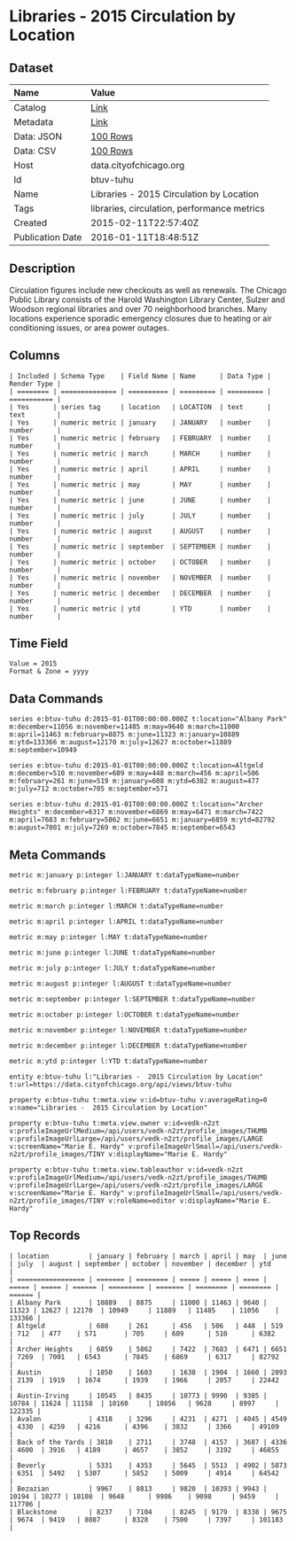 # Libraries - 2015 Circulation by Location

## Dataset

| Name | Value |
| :--- | :---- |
| Catalog | [Link](https://catalog.data.gov/dataset/libraries-2015-circulation-by-location) |
| Metadata | [Link](https://data.cityofchicago.org/api/views/btuv-tuhu) |
| Data: JSON | [100 Rows](https://data.cityofchicago.org/api/views/btuv-tuhu/rows.json?max_rows=100) |
| Data: CSV | [100 Rows](https://data.cityofchicago.org/api/views/btuv-tuhu/rows.csv?max_rows=100) |
| Host | data.cityofchicago.org |
| Id | btuv-tuhu |
| Name | Libraries - 2015 Circulation by Location |
| Tags | libraries, circulation, performance metrics |
| Created | 2015-02-11T22:57:40Z |
| Publication Date | 2016-01-11T18:48:51Z |

## Description

Circulation figures include new checkouts as well as renewals. The Chicago Public Library consists of the Harold Washington Library Center, Sulzer and Woodson regional libraries and over 70 neighborhood branches. Many locations experience sporadic emergency closures due to heating or air conditioning issues, or area power outages.

## Columns

```ls
| Included | Schema Type    | Field Name | Name      | Data Type | Render Type |
| ======== | ============== | ========== | ========= | ========= | =========== |
| Yes      | series tag     | location   | LOCATION  | text      | text        |
| Yes      | numeric metric | january    | JANUARY   | number    | number      |
| Yes      | numeric metric | february   | FEBRUARY  | number    | number      |
| Yes      | numeric metric | march      | MARCH     | number    | number      |
| Yes      | numeric metric | april      | APRIL     | number    | number      |
| Yes      | numeric metric | may        | MAY       | number    | number      |
| Yes      | numeric metric | june       | JUNE      | number    | number      |
| Yes      | numeric metric | july       | JULY      | number    | number      |
| Yes      | numeric metric | august     | AUGUST    | number    | number      |
| Yes      | numeric metric | september  | SEPTEMBER | number    | number      |
| Yes      | numeric metric | october    | OCTOBER   | number    | number      |
| Yes      | numeric metric | november   | NOVEMBER  | number    | number      |
| Yes      | numeric metric | december   | DECEMBER  | number    | number      |
| Yes      | numeric metric | ytd        | YTD       | number    | number      |
```

## Time Field

```ls
Value = 2015
Format & Zone = yyyy
```

## Data Commands

```ls
series e:btuv-tuhu d:2015-01-01T00:00:00.000Z t:location="Albany Park" m:december=11056 m:november=11485 m:may=9640 m:march=11000 m:april=11463 m:february=8875 m:june=11323 m:january=10889 m:ytd=133366 m:august=12170 m:july=12627 m:october=11889 m:september=10949

series e:btuv-tuhu d:2015-01-01T00:00:00.000Z t:location=Altgeld m:december=510 m:november=609 m:may=448 m:march=456 m:april=506 m:february=261 m:june=519 m:january=608 m:ytd=6382 m:august=477 m:july=712 m:october=705 m:september=571

series e:btuv-tuhu d:2015-01-01T00:00:00.000Z t:location="Archer Heights" m:december=6317 m:november=6869 m:may=6471 m:march=7422 m:april=7683 m:february=5862 m:june=6651 m:january=6859 m:ytd=82792 m:august=7001 m:july=7269 m:october=7845 m:september=6543
```

## Meta Commands

```ls
metric m:january p:integer l:JANUARY t:dataTypeName=number

metric m:february p:integer l:FEBRUARY t:dataTypeName=number

metric m:march p:integer l:MARCH t:dataTypeName=number

metric m:april p:integer l:APRIL t:dataTypeName=number

metric m:may p:integer l:MAY t:dataTypeName=number

metric m:june p:integer l:JUNE t:dataTypeName=number

metric m:july p:integer l:JULY t:dataTypeName=number

metric m:august p:integer l:AUGUST t:dataTypeName=number

metric m:september p:integer l:SEPTEMBER t:dataTypeName=number

metric m:october p:integer l:OCTOBER t:dataTypeName=number

metric m:november p:integer l:NOVEMBER t:dataTypeName=number

metric m:december p:integer l:DECEMBER t:dataTypeName=number

metric m:ytd p:integer l:YTD t:dataTypeName=number

entity e:btuv-tuhu l:"Libraries -  2015 Circulation by Location" t:url=https://data.cityofchicago.org/api/views/btuv-tuhu

property e:btuv-tuhu t:meta.view v:id=btuv-tuhu v:averageRating=0 v:name="Libraries -  2015 Circulation by Location"

property e:btuv-tuhu t:meta.view.owner v:id=vedk-n2zt v:profileImageUrlMedium=/api/users/vedk-n2zt/profile_images/THUMB v:profileImageUrlLarge=/api/users/vedk-n2zt/profile_images/LARGE v:screenName="Marie E. Hardy" v:profileImageUrlSmall=/api/users/vedk-n2zt/profile_images/TINY v:displayName="Marie E. Hardy"

property e:btuv-tuhu t:meta.view.tableauthor v:id=vedk-n2zt v:profileImageUrlMedium=/api/users/vedk-n2zt/profile_images/THUMB v:profileImageUrlLarge=/api/users/vedk-n2zt/profile_images/LARGE v:screenName="Marie E. Hardy" v:profileImageUrlSmall=/api/users/vedk-n2zt/profile_images/TINY v:roleName=editor v:displayName="Marie E. Hardy"
```

## Top Records

```ls
| location          | january | february | march | april | may  | june  | july  | august | september | october | november | december | ytd    | 
| ================= | ======= | ======== | ===== | ===== | ==== | ===== | ===== | ====== | ========= | ======= | ======== | ======== | ====== | 
| Albany Park       | 10889   | 8875     | 11000 | 11463 | 9640 | 11323 | 12627 | 12170  | 10949     | 11889   | 11485    | 11056    | 133366 | 
| Altgeld           | 608     | 261      | 456   | 506   | 448  | 519   | 712   | 477    | 571       | 705     | 609      | 510      | 6382   | 
| Archer Heights    | 6859    | 5862     | 7422  | 7683  | 6471 | 6651  | 7269  | 7001   | 6543      | 7845    | 6869     | 6317     | 82792  | 
| Austin            | 1850    | 1603     | 1638  | 1904  | 1660 | 2093  | 2139  | 1919   | 1674      | 1939    | 1966     | 2057     | 22442  | 
| Austin-Irving     | 10545   | 8435     | 10773 | 9990  | 9385 | 10784 | 11624 | 11158  | 10160     | 10856   | 9628     | 8997     | 122335 | 
| Avalon            | 4318    | 3296     | 4231  | 4271  | 4045 | 4549  | 4330  | 4259   | 4216      | 4396    | 3832     | 3366     | 49109  | 
| Back of the Yards | 3810    | 2711     | 3748  | 4157  | 3687 | 4336  | 4600  | 3916   | 4189      | 4657    | 3852     | 3192     | 46855  | 
| Beverly           | 5331    | 4353     | 5645  | 5513  | 4902 | 5873  | 6351  | 5492   | 5307      | 5852    | 5009     | 4914     | 64542  | 
| Bezazian          | 9967    | 8813     | 9820  | 10393 | 9943 | 10194 | 10277 | 10108  | 9648      | 9986    | 9098     | 9459     | 117706 | 
| Blackstone        | 8237    | 7104     | 8245  | 9179  | 8338 | 9675  | 9674  | 9419   | 8087      | 8328    | 7500     | 7397     | 101183 | 
```